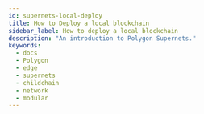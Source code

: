```yaml
---
id: supernets-local-deploy
title: How to Deploy a local blockchain
sidebar_label: How to deploy a local blockchain
description: "An introduction to Polygon Supernets."
keywords:
  - docs
  - Polygon
  - edge
  - supernets
  - childchain
  - network
  - modular
---
```

